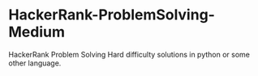 # HackerRank-ProblemSolving-Medium
HackerRank Problem Solving Hard difficulty solutions in python or some other language.
